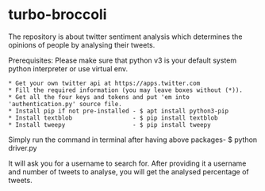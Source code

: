 # turbo-broccoli
The repository is about twitter sentiment analysis which determines the opinions of people 
by analysing their tweets.

Prerequisites:
    Please make sure that python v3 is your default system python interpreter or use virtual env.

    * Get your own twitter api at https://apps.twitter.com
    * Fill the required information (you may leave boxes without (*)).
    * Get all the four keys and tokens and put 'em into 'authentication.py' source file.
    * Install pip if not pre-installed - $ apt install python3-pip
    * Install textblob                 - $ pip install textblob
    * Install tweepy                   - $ pip install tweepy
    
Simply run the command in terminal after having above packages-
    $ python driver.py

It will ask you for a username to search for. After providing it a username and number of
tweets to analyse, you will get the analysed percentage of tweets.
